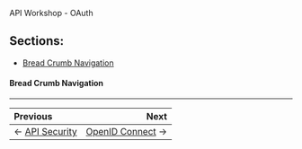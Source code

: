 API Workshop - OAuth
## Sections:

* [Bread Crumb Navigation](#bread-crumb-navigation)

#### Bread Crumb Navigation
_________________________

Previous | Next
:------- | ---:
← [API Security](./api-security.md) | [OpenID Connect](./openid-connect.md) →
